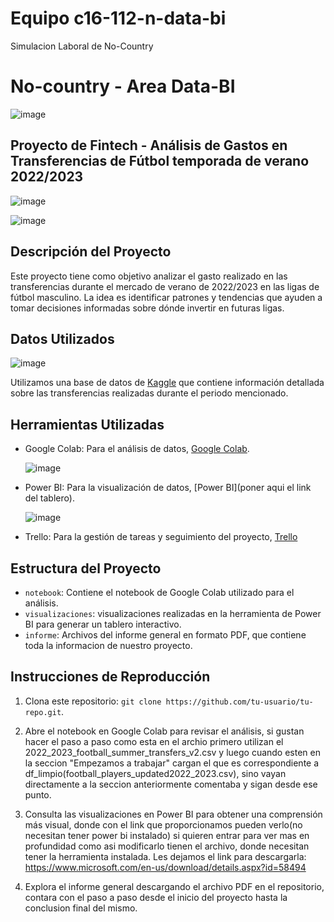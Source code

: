 # Equipo c16-112-n-data-bi
Simulacion Laboral de No-Country
# No-country - Area Data-BI

![image](https://github.com/No-Country/c16-112-n-data-bi/assets/102113644/833a1b56-4dd0-40d1-b6f5-cc47c3797827)


## Proyecto de Fintech - Análisis de Gastos en Transferencias de Fútbol temporada de verano 2022/2023


![image](https://github.com/No-Country/c16-112-n-data-bi/assets/102113644/c6c5ff54-5454-4b4d-a921-1543f607bc7a)








![image](https://github.com/No-Country/c16-112-n-data-bi/assets/102113644/357749b9-c806-401c-985a-a72ca1ac270f)



## Descripción del Proyecto

Este proyecto tiene como objetivo analizar el gasto realizado en las transferencias durante el mercado de verano de 2022/2023 en las ligas de fútbol masculino. La idea es identificar patrones y tendencias que ayuden a tomar decisiones informadas sobre dónde invertir en futuras ligas.

## Datos Utilizados


![image](https://github.com/No-Country/c16-112-n-data-bi/assets/102113644/916960bf-77d9-4d95-a48d-0a20d4965f07)


Utilizamos una base de datos de [Kaggle](https://www.kaggle.com/) que contiene información detallada sobre las transferencias realizadas durante el periodo mencionado.

## Herramientas Utilizadas

- Google Colab: Para el análisis de datos, [Google Colab](https://colab.research.google.com/drive/1KkEmKdSYDJaVf2D3Kw3p49447-EDpiDU?usp=drive_link).

  ![image](https://github.com/No-Country/c16-112-n-data-bi/assets/102113644/bc9aba85-1ad2-4cec-861c-7d990fbab326)


- Power BI: Para la visualización de datos, [Power BI](poner aqui el link del tablero).

  ![image](https://github.com/No-Country/c16-112-n-data-bi/assets/102113644/c8d7cc74-5221-4f3b-b0dd-d07d27594d7c)

  
- Trello: Para la gestión de tareas y seguimiento del proyecto, [Trello](https://trello.com)

## Estructura del Proyecto

- `notebook`: Contiene el notebook de Google Colab utilizado para el análisis.
- `visualizaciones`: visualizaciones realizadas en la herramienta de Power BI para generar un tablero interactivo.
- `informe`: Archivos del informe general en formato PDF, que contiene toda la informacion de nuestro proyecto.

## Instrucciones de Reproducción

1. Clona este repositorio: `git clone https://github.com/tu-usuario/tu-repo.git`.

2. Abre el notebook en Google Colab para revisar el análisis, si gustan hacer el paso a paso como esta en el archio primero utilizan el 2022_2023_football_summer_transfers_v2.csv y luego cuando esten en la seccion "Empezamos a trabajar" cargan el que es correspondiente a  df_limpio(football_players_updated2022_2023.csv), sino vayan directamente a la seccion anteriormente comentaba y sigan desde ese punto.

3. Consulta las visualizaciones en Power BI para obtener una comprensión más visual, donde con el link que proporcionamos pueden verlo(no necesitan tener power bi instalado) si quieren entrar para ver mas en profundidad como asi modificarlo tienen el archivo, donde necesitan tener la herramienta instalada.
Les dejamos el link para descargarla: https://www.microsoft.com/en-us/download/details.aspx?id=58494

4. Explora el informe general descargando el archivo PDF en el repositorio, contara con el paso a paso desde el inicio del proyecto hasta la conclusion final del mismo.




